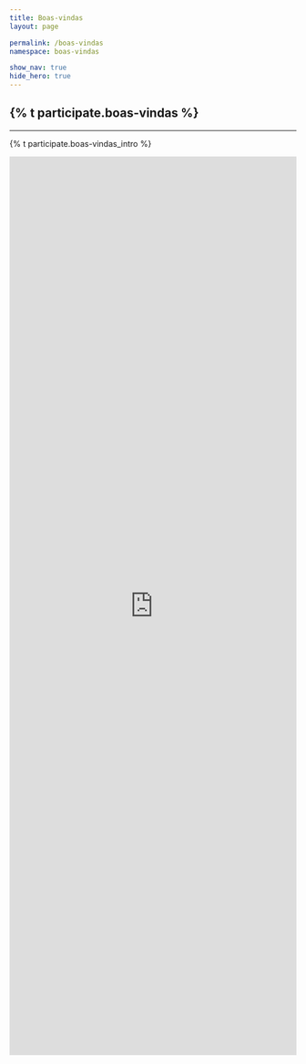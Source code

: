 ```yaml
---
title: Boas-vindas
layout: page

permalink: /boas-vindas
namespace: boas-vindas

show_nav: true
hide_hero: true
---
```


<div class="container is-max-desktop">
  <section>
    <div class="has-text-centered">
      <h2>{% t participate.boas-vindas %}</h2>
      <hr class="line rizoma-red-bg" /> 
    </div>
    <div class="text-content">
      <p>{% t participate.boas-vindas_intro %}</p>
    </div>

  </section>
</div>

<script src="https://static.airtable.com/js/embed/embed_snippet_v1.js"></script><iframe class="airtable-embed airtable-dynamic-height" src="https://airtable.com/embed/shrm3q6cvbqcJkB3j?backgroundColor=teal" frameborder="0" onmousewheel="" width="100%" height="1577"></iframe>